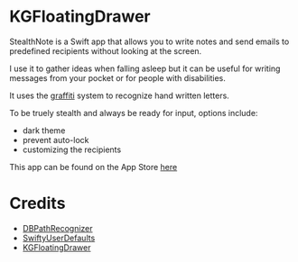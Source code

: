 # KGFloatingDrawer

StealthNote is a Swift app that allows you to write notes and send emails to predefined recipients without looking at the screen.

I use it to gather ideas when falling asleep but it can be useful for writing messages from your pocket or for people with disabilities.

It uses the [graffiti](http://en.wikipedia.org/wiki/Graffiti_%28Palm_OS%29) system to recognize hand written letters.

To be truely stealth and always be ready for input, options include:
 - dark theme
 - prevent auto-lock
 - customizing the recipients

This app can be found on the App Store [here]()

# Credits

 - [DBPathRecognizer](https://github.com/didierbrun/DBPathRecognizer)
 - [SwiftyUserDefaults](https://github.com/radex/SwiftyUserDefaults)
 - [KGFloatingDrawer](https://github.com/KyleGoddard/KGFloatingDrawer)